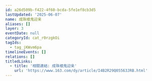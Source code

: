 ```yaml
---
id: a26d509b-f422-4f60-bcda-5fe1ef8cb3d5
lastUpdated: '2025-06-07'
name: 成珠楼鬼迎亲
aliases: []
layer: 3
eventDate: null
categoryId: cat_r0rzgkOi
tagIds:
  - tag_jKWvm6pa
timelineEvents: []
relations: []
titledLinks:
  - title: '相關連結: 成珠楼鬼迎亲'
    url: 'https://www.163.com/dy/article/I4B2R29Q05563JRB.html'
---
```


